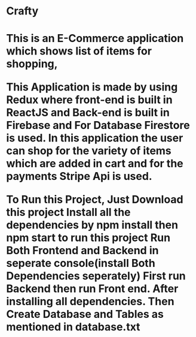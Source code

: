 <h1>Crafty<h1>

This is an E-Commerce application which shows list of items for shopping,

This Application is made by using Redux where front-end is built in ReactJS and Back-end is built in Firebase and For Database Firestore is used. In this application the user can shop for the variety of items which are added in cart and for the payments Stripe Api is used. 

To Run this Project, Just Download this project Install all the dependencies by npm install then npm start to run this project Run Both Frontend and Backend in seperate console(install Both Dependencies seperately) First run Backend then run Front end. After installing all dependencies. Then Create Database and Tables as mentioned in database.txt
